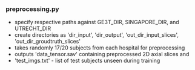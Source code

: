 
### preprocessing.py
* specify respective paths against GE3T_DIR, SINGAPORE_DIR, and UTRECHT_DIR
* create directories as 'dir_input', 'dir_output', 'out_dir_input_slices', 'out_dir_groudtruth_slices'
* takes randomly 17/20 subjects from each hospital for preprocessing
* outputs 'data_tensor.sav' containing preprocessed 2D axial slices and 
* 'test_imgs.txt' - list of test subjects unseen during training
